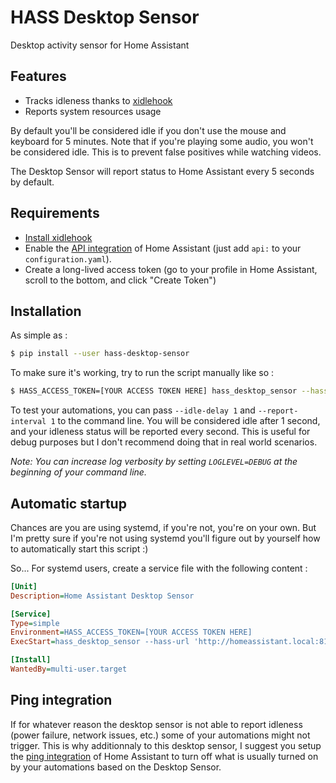 # HASS Desktop Sensor

Desktop activity sensor for Home Assistant

## Features

- Tracks idleness thanks to [xidlehook](https://github.com/jD91mZM2/xidlehook)
- Reports system resources usage

By default you'll be considered idle if you don't use the mouse and keyboard for 5 minutes.
Note that if you're playing some audio, you won't be considered idle. This is to prevent
false positives while watching videos.

The Desktop Sensor will report status to Home Assistant every 5 seconds by default.

## Requirements

- [Install xidlehook](https://github.com/jD91mZM2/xidlehook#installation)
- Enable the [API integration](https://www.home-assistant.io/integrations/api/) of Home Assistant (just add `api:` to your `configuration.yaml`).
- Create a long-lived access token (go to your profile in Home Assistant, scroll to the bottom, and click "Create Token")

## Installation

As simple as :

```bash
$ pip install --user hass-desktop-sensor
````

To make sure it's working, try to run the script manually like so :

```bash
$ HASS_ACCESS_TOKEN=[YOUR ACCESS TOKEN HERE] hass_desktop_sensor --hass-url 'http://homeassistant.local:8123' --hass-device-name 'My Laptop'
```

To test your automations, you can pass `--idle-delay 1` and `--report-interval 1` to the command line.
You will be considered idle after 1 second, and your idleness status will be reported every second.
This is useful for debug purposes but I don't recommend doing that in real world scenarios.

*Note: You can increase log verbosity by setting `LOGLEVEL=DEBUG` at the beginning of your command line.*

## Automatic startup

Chances are you are using systemd, if you're not, you're on your own. But I'm pretty sure if you're not
using systemd you'll figure out by yourself how to automatically start this script :)

So... For systemd users, create a service file with the following content :

```ini
[Unit]
Description=Home Assistant Desktop Sensor

[Service]
Type=simple
Environment=HASS_ACCESS_TOKEN=[YOUR ACCESS TOKEN HERE]
ExecStart=hass_desktop_sensor --hass-url 'http://homeassistant.local:8123' --hass-device-name 'My Laptop'

[Install]
WantedBy=multi-user.target
```

## Ping integration

If for whatever reason the desktop sensor is not able to report idleness (power failure, network issues, etc.)
some of your automations might not trigger. This is why additionnaly to this desktop sensor, I suggest you
setup the [ping integration](https://www.home-assistant.io/integrations/ping/) of Home Assistant to turn off
what is usually turned on by your automations based on the Desktop Sensor.
